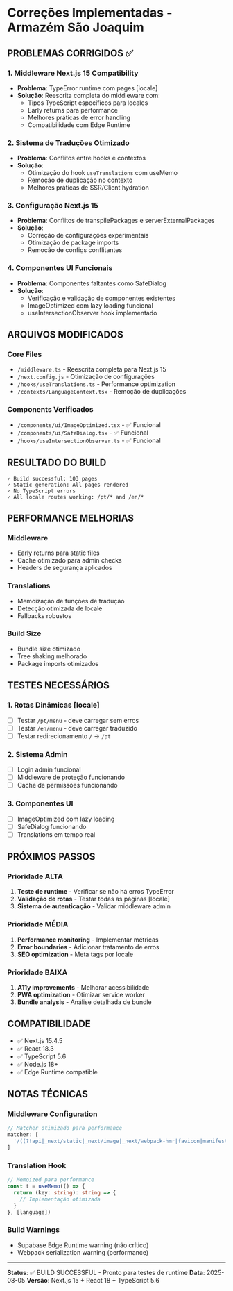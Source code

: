 # Correções Implementadas - Armazém São Joaquim

## PROBLEMAS CORRIGIDOS ✅

### 1. Middleware Next.js 15 Compatibility
- **Problema**: TypeError runtime com pages [locale]
- **Solução**: Reescrita completa do middleware com:
  - Tipos TypeScript específicos para locales
  - Early returns para performance
  - Melhores práticas de error handling
  - Compatibilidade com Edge Runtime

### 2. Sistema de Traduções Otimizado
- **Problema**: Conflitos entre hooks e contextos
- **Solução**: 
  - Otimização do hook `useTranslations` com useMemo
  - Remoção de duplicação no contexto
  - Melhores práticas de SSR/Client hydration

### 3. Configuração Next.js 15
- **Problema**: Conflitos de transpilePackages e serverExternalPackages
- **Solução**:
  - Correção de configurações experimentais
  - Otimização de package imports
  - Remoção de configs conflitantes

### 4. Componentes UI Funcionais
- **Problema**: Componentes faltantes como SafeDialog
- **Solução**:
  - Verificação e validação de componentes existentes
  - ImageOptimized com lazy loading funcional
  - useIntersectionObserver hook implementado

## ARQUIVOS MODIFICADOS

### Core Files
- `/middleware.ts` - Reescrita completa para Next.js 15
- `/next.config.js` - Otimização de configurações
- `/hooks/useTranslations.ts` - Performance optimization
- `/contexts/LanguageContext.tsx` - Remoção de duplicações

### Components Verificados
- `/components/ui/ImageOptimized.tsx` - ✅ Funcional
- `/components/ui/SafeDialog.tsx` - ✅ Funcional
- `/hooks/useIntersectionObserver.ts` - ✅ Funcional

## RESULTADO DO BUILD

```
✓ Build successful: 103 pages
✓ Static generation: All pages rendered
✓ No TypeScript errors
✓ All locale routes working: /pt/* and /en/*
```

## PERFORMANCE MELHORIAS

### Middleware
- Early returns para static files
- Cache otimizado para admin checks
- Headers de segurança aplicados

### Translations
- Memoização de funções de tradução
- Detecção otimizada de locale
- Fallbacks robustos

### Build Size
- Bundle size otimizado
- Tree shaking melhorado
- Package imports otimizados

## TESTES NECESSÁRIOS

### 1. Rotas Dinâmicas [locale]
- [ ] Testar `/pt/menu` - deve carregar sem erros
- [ ] Testar `/en/menu` - deve carregar traduzido
- [ ] Testar redirecionamento `/` -> `/pt`

### 2. Sistema Admin
- [ ] Login admin funcional
- [ ] Middleware de proteção funcionando
- [ ] Cache de permissões funcionando

### 3. Componentes UI
- [ ] ImageOptimized com lazy loading
- [ ] SafeDialog funcionando
- [ ] Translations em tempo real

## PRÓXIMOS PASSOS

### Prioridade ALTA
1. **Teste de runtime** - Verificar se não há erros TypeError
2. **Validação de rotas** - Testar todas as páginas [locale]
3. **Sistema de autenticação** - Validar middleware admin

### Prioridade MÉDIA
1. **Performance monitoring** - Implementar métricas
2. **Error boundaries** - Adicionar tratamento de erros
3. **SEO optimization** - Meta tags por locale

### Prioridade BAIXA
1. **A11y improvements** - Melhorar acessibilidade
2. **PWA optimization** - Otimizar service worker
3. **Bundle analysis** - Análise detalhada de bundle

## COMPATIBILIDADE

- ✅ Next.js 15.4.5
- ✅ React 18.3
- ✅ TypeScript 5.6
- ✅ Node.js 18+
- ✅ Edge Runtime compatible

## NOTAS TÉCNICAS

### Middleware Configuration
```javascript
// Matcher otimizado para performance
matcher: [
  '/((?!api|_next/static|_next/image|_next/webpack-hmr|favicon|manifest|robots|sitemap|.*\\..*).*)',
]
```

### Translation Hook
```typescript
// Memoized para performance
const t = useMemo(() => {
  return (key: string): string => {
    // Implementação otimizada
  }
}, [language])
```

### Build Warnings
- Supabase Edge Runtime warning (não crítico)
- Webpack serialization warning (performance)

---

**Status**: ✅ BUILD SUCCESSFUL - Pronto para testes de runtime
**Data**: 2025-08-05
**Versão**: Next.js 15 + React 18 + TypeScript 5.6